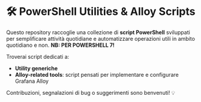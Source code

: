 # 🛠️ PowerShell Utilities & Alloy Scripts

Questo repository raccoglie una collezione di **script PowerShell** sviluppati per semplificare attività quotidiane e automatizzare operazioni utili in ambito quotidiano e non. 
**NB: PER POWERSHELL 7!**

Troverai script dedicati a:
- **Utility generiche**
- **Alloy-related tools**: script pensati per implementare e configurare Grafana Alloy

Contribuzioni, segnalazioni di bug o suggerimenti sono benvenuti! 💡

